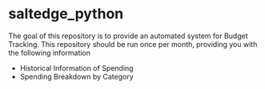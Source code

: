 # saltedge_python

The goal of this repository is to provide an automated system for Budget Tracking. This repository should be run once per month, providing you with the following information

- Historical Information of Spending
- Spending Breakdown by Category

